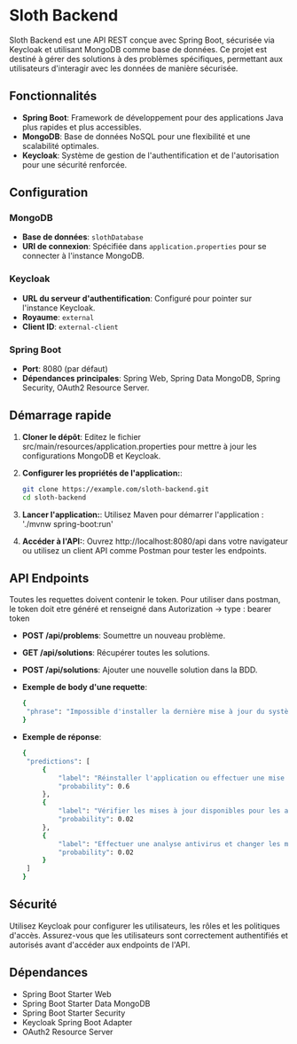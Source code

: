 # Sloth Backend

Sloth Backend est une API REST conçue avec Spring Boot, sécurisée via Keycloak et utilisant MongoDB comme base de données. Ce projet est destiné à gérer des solutions à des problèmes spécifiques, permettant aux utilisateurs d'interagir avec les données de manière sécurisée.

## Fonctionnalités

- **Spring Boot**: Framework de développement pour des applications Java plus rapides et plus accessibles.
- **MongoDB**: Base de données NoSQL pour une flexibilité et une scalabilité optimales.
- **Keycloak**: Système de gestion de l'authentification et de l'autorisation pour une sécurité renforcée.

## Configuration

### MongoDB

- **Base de données**: `slothDatabase`
- **URI de connexion**: Spécifiée dans `application.properties` pour se connecter à l'instance MongoDB.

### Keycloak

- **URL du serveur d'authentification**: Configuré pour pointer sur l'instance Keycloak.
- **Royaume**: `external`
- **Client ID**: `external-client`

### Spring Boot

- **Port**: 8080 (par défaut)
- **Dépendances principales**: Spring Web, Spring Data MongoDB, Spring Security, OAuth2 Resource Server.

## Démarrage rapide

1. **Cloner le dépôt**:
   Editez le fichier src/main/resources/application.properties pour mettre à jour les configurations MongoDB et Keycloak.

2. **Configurer les propriétés de l'application:**:
   ```bash
   git clone https://example.com/sloth-backend.git
   cd sloth-backend

3. **Lancer l'application:**:
   Utilisez Maven pour démarrer l'application :
   './mvnw spring-boot:run'

4. **Accéder à l'API:**:
    Ouvrez http://localhost:8080/api dans votre navigateur ou utilisez un client API comme Postman pour tester les endpoints.


## API Endpoints
Toutes les requettes doivent contenir le token. Pour utiliser dans postman, le token doit etre généré et renseigné dans Autorization -> type : bearer token

- **POST /api/problems**: Soumettre un nouveau problème.
- **GET /api/solutions**: Récupérer toutes les solutions.
- **POST /api/solutions**: Ajouter une nouvelle solution dans la BDD.
  
- **Exemple de body d'une requette**:
   ```bash
   {
    "phrase": "Impossible d'installer la dernière mise à jour du système"
   }
- **Exemple de réponse**:
   ```bash
   {
    "predictions": [
        {
            "label": "Réinstaller l'application ou effectuer une mise à jour du logiciel.",
            "probability": 0.6
        },
        {
            "label": "Vérifier les mises à jour disponibles pour les applications ou contacter le support technique des applications pour une solution.",
            "probability": 0.02
        },
        {
            "label": "Effectuer une analyse antivirus et changer les mots de passe impliqués.",
            "probability": 0.02
        }
    ]
   }

## Sécurité

Utilisez Keycloak pour configurer les utilisateurs, les rôles et les politiques d'accès. Assurez-vous que les utilisateurs sont correctement authentifiés et autorisés avant d'accéder aux endpoints de l'API.

## Dépendances

- Spring Boot Starter Web
- Spring Boot Starter Data MongoDB
- Spring Boot Starter Security
- Keycloak Spring Boot Adapter
- OAuth2 Resource Server



